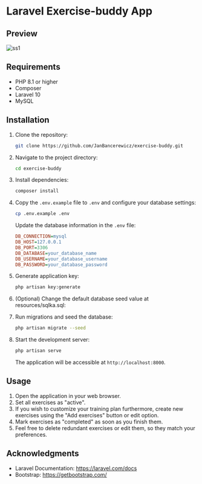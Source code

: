 # Laravel Exercise-buddy App

## Preview

![ss1](https://github.com/JanBancerewicz/exercise-buddy/assets/79080628/01206260-ea67-453d-9099-46579f028d56)


## Requirements

- PHP 8.1 or higher
- Composer
- Laravel 10
- MySQL

## Installation

1. Clone the repository:

    ```bash
    git clone https://github.com/JanBancerewicz/exercise-buddy.git
    ```

2. Navigate to the project directory:

    ```bash
    cd exercise-buddy
    ```

3. Install dependencies:

    ```bash
    composer install
    ```

4. Copy the `.env.example` file to `.env` and configure your database settings:

    ```bash
    cp .env.example .env
    ```

    Update the database information in the `.env` file:

    ```ini
    DB_CONNECTION=mysql
    DB_HOST=127.0.0.1
    DB_PORT=3306
    DB_DATABASE=your_database_name
    DB_USERNAME=your_database_username
    DB_PASSWORD=your_database_password
    ```

5. Generate application key:

    ```bash
    php artisan key:generate
    ```

6. (Optional) Change the default database seed value at resources/sqlka.sql:

7. Run migrations and seed the database:

    ```bash
    php artisan migrate --seed
    ```

8. Start the development server:

    ```bash
    php artisan serve
    ```

    The application will be accessible at `http://localhost:8000`.

## Usage

1. Open the application in your web browser.
2. Set all exercises as "active".
3. If you wish to customize your training plan furthermore, create new exercises using the "Add exercises" button or edit option.
4. Mark exercises as "completed" as soon as you finish them.
5. Feel free to delete redundant exercises or edit them, so they match your preferences.

## Acknowledgments

- Laravel Documentation: https://laravel.com/docs
- Bootstrap: https://getbootstrap.com/
